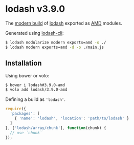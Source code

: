 # lodash v3.9.0

The [modern build](https://github.com/lodash/lodash/wiki/Build-Differences) of [lodash](https://lodash.com/) exported as [AMD](https://github.com/amdjs/amdjs-api/wiki/AMD) modules.

Generated using [lodash-cli](https://www.npmjs.com/package/lodash-cli):
```bash
$ lodash modularize modern exports=amd -o ./
$ lodash modern exports=amd -d -o ./main.js
```

## Installation

Using bower or volo:

```bash
$ bower i lodash#3.9.0-amd
$ volo add lodash/3.9.0-amd
```

Defining a build as `'lodash'`.

```js
require({
  'packages': [
    { 'name': 'lodash', 'location': 'path/to/lodash' }
  ]
}, ['lodash/array/chunk'], function(chunk) {
  // use `chunk`
});
```
